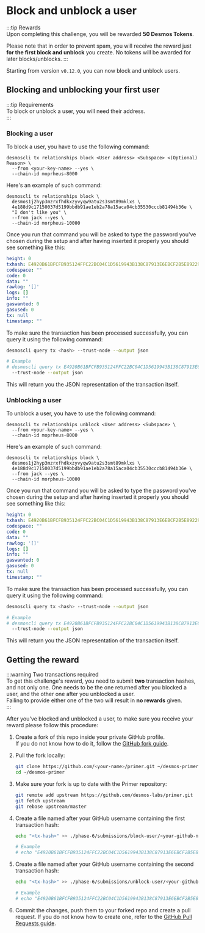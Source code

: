 # Block and unblock a user
:::tip Rewards  
Upon completing this challenge, you will be rewarded **50 Desmos Tokens**. 
  
Please note that in order to prevent spam, you will receive the reward just **for the first block and unblock** you create. No tokens will be awarded for later blocks/unblocks.
:::

Starting from version `v0.12.0`, you can now block and unblock users.

## Blocking and unblocking your first user
:::tip Requirements  
To block or unblock a user, you will need their address.  
:::

### Blocking a user
To block a user, you have to use the following command:

```shell
desmoscli tx relationships block <User address> <Subspace> <(Optional) Reason> \
  --from <your-key-name> --yes \
  --chain-id moprheus-8000
```

Here's an example of such command: 

```shell
desmoscli tx relationships block \
  desmos1j2hyp3mzrxfhdkxzyvyqw9atu2s3smt89mklxs \
  4e188d9c17150037d5199bbdb91ae1eb2a78a15aca04cb35530cccb81494b36e \
  "I don't like you" \
  --from jack --yes \
  --chain-id morpheus-10000
```

Once you run that command you will be asked to type the password you've chosen during the setup and after having inserted it properly you should see something like this: 

```yml
height: 0
txhash: E4920B61BFCFB935124FFC22BC04C1D5619943B138C87913E6EBCF2B5E892290
codespace: ""
code: 0
data: ""
rawlog: '[]'
logs: []
info: ""
gaswanted: 0
gasused: 0
tx: null
timestamp: ""
```

To make sure the transaction has been processed successfully, you can query it using the following command: 

```bash
desmoscli query tx <hash> --trust-node --output json

# Example
# desmoscli query tx E4920B61BFCFB935124FFC22BC04C1D5619943B138C87913E6EBCF2B5E892290 \
  --trust-node --output json
``` 

This will return you the JSON representation of the transaction itself.

### Unblocking a user
To unblock a user, you have to use the following command:

```shell
desmoscli tx relationships unblock <User address> <Subspace> \
  --from <your-key-name> --yes \
  --chain-id moprheus-8000
```

Here's an example of such command: 

```shell
desmoscli tx relationships block \
  desmos1j2hyp3mzrxfhdkxzyvyqw9atu2s3smt89mklxs \
  4e188d9c17150037d5199bbdb91ae1eb2a78a15aca04cb35530cccb81494b36e \
  --from jack --yes \
  --chain-id morpheus-10000
```

Once you run that command you will be asked to type the password you've chosen during the setup and after having inserted it properly you should see something like this: 

```yml
height: 0
txhash: E4920B61BFCFB935124FFC22BC04C1D5619943B138C87913E6EBCF2B5E892290
codespace: ""
code: 0
data: ""
rawlog: '[]'
logs: []
info: ""
gaswanted: 0
gasused: 0
tx: null
timestamp: ""
```

To make sure the transaction has been processed successfully, you can query it using the following command: 

```bash
desmoscli query tx <hash> --trust-node --output json

# Example
# desmoscli query tx E4920B61BFCFB935124FFC22BC04C1D5619943B138C87913E6EBCF2B5E892290 \
  --trust-node --output json
``` 

This will return you the JSON representation of the transaction itself.

## Getting the reward 
:::warning Two transactions required  
To get this challenge's reward, you need to submit **two** transaction hashes, and not only one. One needs to be the one returned after you blocked a user, and the other one after you unblocked a user.  
Failing to provide either one of the two will result in **no rewards** given.  
:::

After you've blocked and unblocked a user, to make sure you receive your reward please follow this procedure: 

1. Create a fork of this repo inside your private GitHub profile.  
   If you do not know how to do it, follow the [GitHub fork guide](https://help.github.com/en/github/getting-started-with-github/fork-a-repo).

2. Pull the fork locally:  
   ```bash
   git clone https://github.com/<your-name>/primer.git ~/desmos-primer
   cd ~/desmos-primer
   ```
   
3. Make sure your fork is up to date with the Primer repository:  
   ```bash
   git remote add upstream https://github.com/desmos-labs/primer.git
   git fetch upstream
   git rebase upstream/master
   ```

4. Create a file named after your GitHub username containing the first transaction hash:  
   ```bash
   echo "<tx-hash>" >> ./phase-6/submissions/block-user/<your-github-name>
   
   # Example
   # echo "E4920B61BFCFB935124FFC22BC04C1D5619943B138C87913E6EBCF2B5E892290" >> ./phase-6/submissions/block-user/RiccardoM
   ```
   
5. Create a file named after your GitHub username containing the second transaction hash:  
   ```bash
   echo "<tx-hash>" >> ./phase-6/submissions/unblock-user/<your-github-name>
   
   # Example
   # echo "E4920B61BFCFB935124FFC22BC04C1D5619943B138C87913E6EBCF2B5E892290" >> ./phase-6/submissions/unblock-user/RiccardoM
   ```

6. Commit the changes, push them to your forked repo and create a pull request. If you do not know how to create one, refer to the [GitHub Pull Requests guide](https://help.github.com/en/github/collaborating-with-issues-and-pull-requests/creating-a-pull-request).

